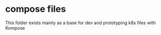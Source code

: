 # compose files

This folder exists mainly as a base for dev and prototyping k8s files with Kompose
